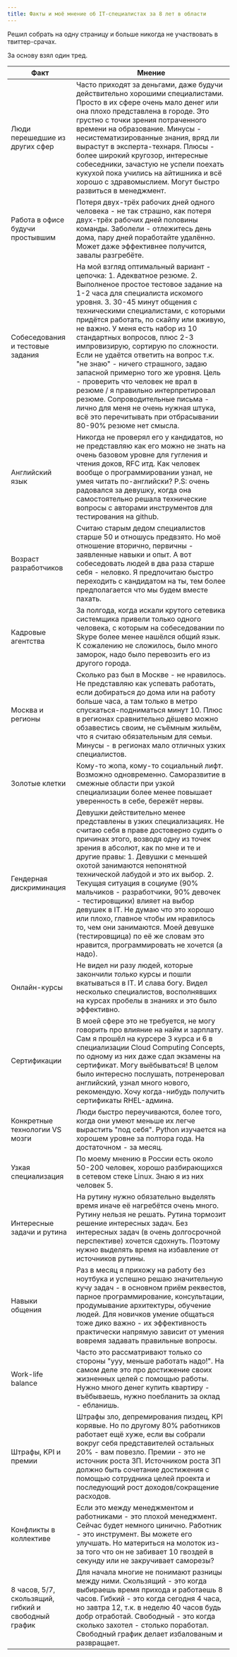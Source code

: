 ```yaml
---
title: Факты и моё мнение об IT-специалистах за 8 лет в области
---
```


Решил собрать на одну страницу и больше никогда не участвовать в твиттер-срачах.

За основу взял один тред.

| Факт | Мнение |
|----|----|
| Люди перешедшие из других сфер | Часто приходят за деньгами, даже будучи действительно хорошими специалистами. Просто в их сфере очень мало денег или она плохо представлена в городе. Это грустно с точки зрения потраченного времени на образование. Минусы - несистематизированные знания, вряд ли вырастут в эксперта-технаря. Плюсы - более широкий кругозор, интересные собеседники, зачастую не успели поехать кукухой пока учились на айтишника и всё хорошо с здравомыслием. Могут быстро развиться в менеджмент. |
| Работа в офисе будучи простывшим | Потеря двух-трёх рабочих дней одного человека - не так страшно, как потеря двух-трёх рабочих дней половины команды. Заболели - отлежитесь день дома, пару дней поработайте удалённо. Может даже эффективнее получится, завалы разгребёте. |
| Собеседования и тестовые задания | На мой взгляд оптимальный вариант - цепочка: 1. Адекватное резюме. 2. Выполненое простое тестовое задание на 1-2 часа для специалиста искомого уровня. 3. 30-45 минут общения с техническими специалистами, с которыми придётся работать, по скайпу или вживую, не важно. У меня есть набор из 10 стандартных вопросов, плюс 2-3 импровизирую, сортирую по сложности. Если не удаётся ответить на вопрос т.к. "не знаю" - ничего страшного, задаю запасной примерно того же уровня. Цель - проверить что человек не врал в резюме / я правильно интерпретировал резюме. Сопроводительные письма - лично для меня не очень нужная штука, всё это перечитывать при отбрасывании 80-90% резюме нет смысла. |
| Английский язык | Никогда не проверял его у кандидатов, но не представляю как его можно не знать на очень базовом уровне для гугления и чтения доков, RFC итд. Как человек вообще о программировании узнал, не умея читать по-английски? P.S: очень радовался за девушку, когда она самостоятельно решала технические вопросы с авторами инструментов для тестирования на github. |
| Возраст разработчиков | Считаю старым дедом специалистов старше 50 и отношусь предвзято. Но моё отношение вторично, первичны - заявленные навыки и опыт. А вот собеседовать людей в два раза старше себя - неловко. Я предпочитаю быстро переходить с кандидатом на ты, тем более предполагается что мы будем вместе пахать. |
| Кадровые агентства | За полгода, когда искали крутого сетевика системщика привели только одного человека, с которым на собеседовании по Skype более менее нашёлся общий язык. К сожалению не сложилось, было много заморок, надо было перевозить его из другого города. |
| Москва и регионы | Сколько раз был в Москве - не нравилось. Не представляю как успевать работать, если добираться до дома или на работу больше часа, а там только в метро спускаться-подниматься минут 10. Плюс в регионах сравнительно дёшево можно обзавестись своим, не съёмным жильём, что я считаю обязательным для семьи. Минусы - в регионах мало отличных узких специалистов. |
| Золотые клетки | Кому-то жопа, кому-то социальный лифт. Возможно одновременно. Саморазвитие в смежные области при узкой специализации более менее повышает уверенность в себе, бережёт нервы. |
| Гендерная дискриминация | Девушки действительно менее представлены в узких специализациях. Не считаю себя в праве достоверно судить о причинах этого, возводя одну из точек зрения в абсолют, как по мне и те и другие правы: 1. Девушки с меньшей охотой занимаются непонятной технической лабудой и это их выбор. 2. Текущая ситуация в социуме (90% мальчиков - разработчики, 90% девочек - тестировщики) влияет на выбор девушек в IT. Не думаю что это хорошо или плохо, главное чтобы им нравилось то, чем они занимаются. Моей девушке (тестировщица) по её же словам это нравится, программировать не хочется (а надо). |
| Онлайн-курсы | Не видел ни разу людей, которые закончили *только* курсы и пошли вкатываться в IT. И слава богу. Видел несколько специалистов, восполнявших на курсах пробелы в знаниях и это было эффективно. |
| Сертификации | В моей сфере это не требуется, не могу говорить про влияние на найм и зарплату. Сам я прошёл на курсере 3 курса и 6 в специализации Cloud Computing Concepts, по одному из них даже сдал экзамены на сертификат. Могу выёбываться! В целом было интересно послушать, потренеровал английский, узнал много нового, рекомендую. Хочу когда-нибудь получить сертификаты RHEL-админа. |
| Конкретные технологии VS мозги | Люди быстро переучиваются, более того, когда они умеют меньше их легче вырастить "под себя". Python изучается на хорошем уровне за полтора года. На достаточном - за месяц. |
| Узкая специализация | По моему мнению в России есть около 50-200 человек, хорошо разбирающихся в сетевом стеке Linux. Знаю я из них человек 5. |
| Интересные задачи и рутина | На рутину нужно обязательно выделять время иначе её нагребётся очень много. Рутину нельзя не решать. Рутина тормозит решение интересных задач. Без интересных задач (в очень долгосрочной перспективе) хочется сдохнуть. Поэтому нужно выделять время на избавление от источников рутины. |
| Навыки общения | Раз в месяц я прихожу на работу без ноутбука и успешно решаю значительную кучу задач - в основном приём реквестов, парное программирование, консультации, продумывание архитектуры, обучение людей. Для новичков умение общаться тоже дико важно - их эффективность практически напрямую зависит от умения вовремя задавать правильные вопросы. |
| Work-life balance | Часто это рассматривают только со стороны "ууу, меньше работать надо!". На самом деле это про достижение своих жизненных целей с помощью работы. Нужно много денег купить квартиру - въёбываешь, нужно поебланить за оклад - ебланишь. |
| Штрафы, KPI и премии | Штрафы зло, депремирования пиздец, KPI корявые. Но по другому 80% работников работает ещё хуже, если вы собрали вокруг себя представителей остальных 20% - вам повезло. Премии - это не источник роста ЗП. Источником роста ЗП должно быть сочетание достижения с помощью сотрудника целей проекта и последующий рост доходов/сокращение расходов. |
| Конфликты в коллективе | Если это между менеджментом и работниками - это плохой менеджмент. Сейчас будет немного цинично. Работник - это инструмент. Вы можете его улучшать. Но материться на молоток из-за того что он не забивает 10 гвоздей в секунду или не закручивает саморезы? |
| 8 часов, 5/7, скользящий, гибкий и свободный график | Для начала многие не понимают разницы между ними. Скользящий - это когда выбираешь время прихода и работаешь 8 часов. Гибкий - это когда сегодня 4 часа, но завтра 12, т.к. в неделю 40 часов будь добр отработай. Свободный - это когда сколько захотел - столько поработал. Свободный график делает избалованым и развращает. |
